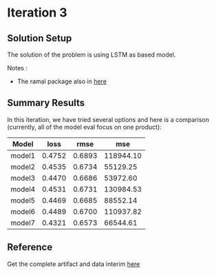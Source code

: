 # Iteration 3

## Solution Setup

The solution of the problem is using LSTM as based model.

Notes :
* The ramal package also in [here]() 

## Summary Results

In this iteration, we have tried several options and here is a comparison (currently, all of the model eval focus on one product):

| Model    |  loss  |  rmse  |    mse   |
| -------- | ------ | ------ | -------- |
| model1   | 0.4752 | 0.6893 | 118944.10 |
| model2   | 0.4535 | 0.6734 | 55129.25 |
| model3   | 0.4470 | 0.6686 | 53972.60 |
| model4   | 0.4531 | 0.6731 | 130984.53 |
| model5   | 0.4469 | 0.6685 | 88552.14 |
| model6   | 0.4489 | 0.6700 | 110937.82 |
| model7   | 0.4321 | 0.6573 | 66544.61 |

## Reference

Get the complete artifact and data interim [here](https://console.cloud.google.com/storage/browser/public-artifact/walmart1?)